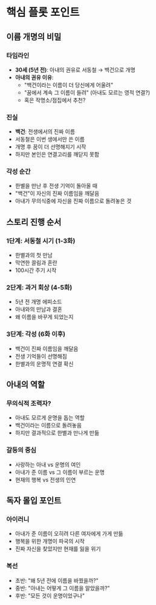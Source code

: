 # 핵심 플롯 포인트

## 이름 개명의 비밀

### 타임라인
- **30세 (5년 전)**: 아내의 권유로 서동철 → 백건으로 개명
- **아내의 권유 이유**:
  - "백건이라는 이름이 더 당신에게 어울려"
  - "꿈에서 계속 그 이름이 들려" (아내도 모르는 영적 연결?)
  - 혹은 작명소/점집에서 추천?

### 진실
- **백건**: 전생에서의 진짜 이름
- 서동철은 이번 생에서만 쓴 이름
- 개명 후 꿈이 더 선명해지기 시작
- 하지만 본인은 연결고리를 깨닫지 못함

### 각성 순간
- 한별을 만난 후 전생 기억이 돌아올 때
- "백건"이 자신의 진짜 이름임을 깨달음
- 아내가 무의식중에 자신을 진짜 이름으로 돌려놓은 것

## 스토리 진행 순서

### 1단계: 서동철 시기 (1-3화)
- 한별과의 첫 만남
- 막연한 끌림과 혼란
- 100시간 주기 시작

### 2단계: 과거 회상 (4-5화)
- 5년 전 개명 에피소드
- 아내와의 만남과 결혼
- 왜 이름을 바꾸게 되었는지

### 3단계: 각성 (6화 이후)
- 백건이 진짜 이름임을 깨달음
- 전생 기억들이 선명해짐
- 한별과의 운명적 연결 확신

## 아내의 역할

### 무의식적 조력자?
- 아내도 모르게 운명을 돕는 역할
- 백건이라는 이름으로 돌려놓음
- 하지만 결과적으로 한별과 만나게 만듦

### 갈등의 중심
- 사랑하는 아내 vs 운명의 여인
- 아내가 준 이름 vs 그 이름이 부르는 운명
- 현재의 행복 vs 전생의 인연

## 독자 몰입 포인트

### 아이러니
- 아내가 준 이름이 오히려 다른 여자에게 가게 만듦
- 행복을 위한 개명이 파국의 시작
- 진짜 자신을 찾았지만 현재를 잃을 위기

### 복선
- 초반: "왜 5년 전에 이름을 바꿨을까?"
- 중반: "아내는 어떻게 그 이름을 알았을까?"
- 후반: "모든 것이 운명이었구나"